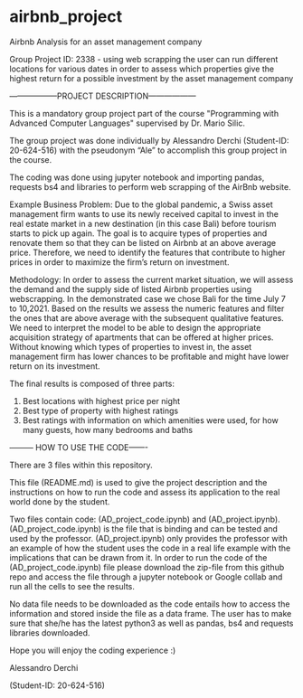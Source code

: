 # airbnb_project

Airbnb Analysis for an asset management company

Group Project ID: 2338 - using web scrapping the user can run different locations for various dates in order to assess which properties give the highest return for a possible investment by the asset management company 

——————PROJECT DESCRIPTION——————

This is a mandatory group project part of the course "Programming with Advanced Computer Languages" supervised by Dr. Mario Silic.

The group project was done individually by Alessandro Derchi (Student-ID: 20-624-516) with the pseudonym “Ale” to accomplish this group project in the course.

The coding was done using jupyter notebook and importing pandas, requests bs4 and libraries to perform web scrapping of the AirBnb website.

Example Business Problem:
Due to the global pandemic, a Swiss asset management firm wants to use its newly received capital to invest in the real estate market in a new destination (in this case Bali) before tourism starts to pick up again. The goal is to acquire types of properties and renovate them so that they can be listed on Airbnb at an above average price. Therefore, we need to identify the features that contribute to higher prices in order to maximize the firm’s return on investment.

Methodology:
In order to assess the current market situation, we will assess the demand and the supply side of listed Airbnb properties using webscrapping. In the demonstrated case we chose Bali for the time July 7 to 10,2021. Based on the results we assess the numeric features and filter the ones that are above average with the subsequent qualitative features.
We need to interpret the model to be able to design the appropriate acquisition strategy of apartments that can be offered at higher prices. Without knowing which types of properties to invest in, the asset management firm has lower chances to be profitable and might have lower return on its investment.

The final results is composed of three parts: 
1. Best locations with highest price per night
2. Best type of property with highest ratings 
3. Best ratings with information on which amenities were used, for how many guests, how many bedrooms and baths

——— HOW TO USE THE CODE——-

There are 3 files within this repository.

This file (README.md) is used to give the project description and the instructions on how to run the code and assess its application to the real world done by the student.

Two files contain code: (AD_project_code.ipynb) and (AD_project.ipynb). (AD_project_code.ipynb) is the file that is binding and can be tested and used by the professor.  (AD_project.ipynb) only provides the professor with an example of how the student uses the code in a real life example with the implications that can be drawn from it. In order to run the code of the (AD_project_code.ipynb) file please download the zip-file from this github repo and access the file through a jupyter notebook or Google collab and run all the cells to see the results.

No data file needs to be downloaded as the code entails how to access the information and stored inside the file as a data frame. The user has to make sure that she/he has the latest python3 as well as pandas, bs4 and requests libraries downloaded. 

Hope you will enjoy the coding experience :)

 
Alessandro Derchi 

(Student-ID: 20-624-516)
